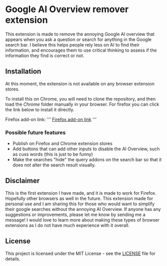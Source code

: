 # Google AI Overview remover extension

This extension is made to remove the annoying Google AI overview that appears when you ask a question or search for anything in the Google search bar. I believe this helps people rely less on AI to find their information, and encourages them to use critical thinking to assess if the information they find is correct or not.

## Installation

At this moment, the extension is not available on any browser extension stores. 

To install this on Chrome, you will need to clone the repository, and then load the *Chrome* folder manually in your browser. 
For firefox you can click the link below to install it directly.

Firefox add-on link:
'''
[Firefox add-on link](https://addons.mozilla.org/…/c86ae9d86e8946ea994c)
'''

### Possible future features

- Publish on Firefox and Chrome extension stores
- Add buttons that can add other inputs to disable the AI Overview, such as cuss words (this is just to be funny)
- Make the searches "hide" the query addons on the search bar so that it does not alter the search result visually.

## Disclaimer

This is the first extension I have made, and it is made to work for Firefox. Hopefully other browsers as well in the future. This extension made for personal use and I am sharing this for those who would want to simplify their google searches without the annoying AI Overview. If anyone has any suggestions or improvements, please let me know by sending me a message! I would love to learn more about making these types of browser extensions as I do not have much experience with it overall.

## License

This project is licensed under the MIT License - see the [LICENSE](LICENSE) file for details.
